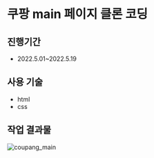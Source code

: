 # 쿠팡 main 페이지 클론 코딩

## 진행기간
- 2022.5.01~2022.5.19

## 사용 기술
- html
- css

## 작업 결과물
![coupang_main](assets/coupang_main.gif)
